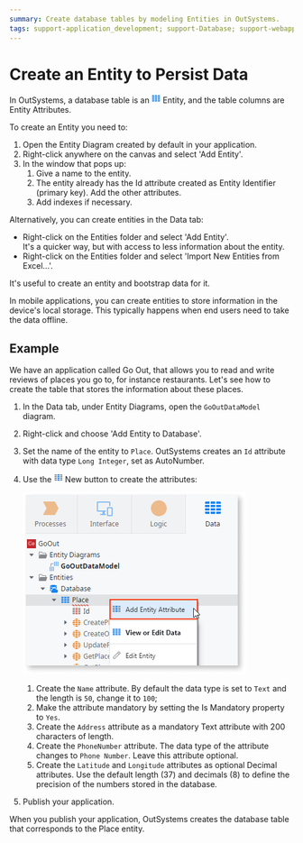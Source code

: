 ```yaml
---
summary: Create database tables by modeling Entities in OutSystems.
tags: support-application_development; support-Database; support-webapps
---
```


# Create an Entity to Persist Data
  
In OutSystems, a database table is an ![Entity](../../../shared/icons-service-studio/entity.png) Entity, and the table columns are Entity Attributes.

To create an Entity you need to:

1. Open the Entity Diagram created by default in your application. 
1. Right-click anywhere on the canvas and select 'Add Entity'.
1. In the window that pops up:
    1. Give a name to the entity.
    1. The entity already has the Id attribute created as Entity Identifier (primary key). Add the other attributes.
    1. Add indexes if necessary.

Alternatively, you can create entities in the Data tab:

* Right-click on the Entities folder and select 'Add Entity'.  
It's a quicker way, but with access to less information about the entity.
* Right-click on the Entities folder and select 'Import New Entities from Excel...'.

It's useful to create an entity and bootstrap data for it.

In mobile applications, you can create entities to store information in the device's local storage. This typically happens when end users need to take the data offline.


## Example

We have an application called Go Out, that allows you to read and write reviews of places you go to, for instance restaurants. Let's see how to create the table that stores the information about these places.

1. In the Data tab, under Entity Diagrams, open the `GoOutDataModel` diagram.

2. Right-click and choose 'Add Entity to Database'.

3. Set the name of the entity to `Place`. OutSystems creates an `Id` attribute with data type `Long Integer`, set as AutoNumber.

4. Use the ![Entity Attribute](../../../shared/icons-service-studio/entity-attribute.png) New button to create the attributes:

    ![](images/entity-editor.png)

    1. Create the `Name` attribute. By default the data type is set to `Text` and the length is `50`, change it to `100`;
    1. Make the attribute mandatory by setting the Is Mandatory property to `Yes`.
    1. Create the `Address` attribute as a mandatory Text attribute with 200 characters of length.
    1. Create the `PhoneNumber` attribute. The data type of the attribute changes to `Phone Number`. Leave this attribute optional. 
    1. Create the `Latitude` and `Longitude` attributes as optional Decimal attributes. Use the default length (37) and decimals (8) to define the precision of the numbers stored in the database.

5. Publish your application.

When you publish your application, OutSystems creates the database table that corresponds to the Place entity.
